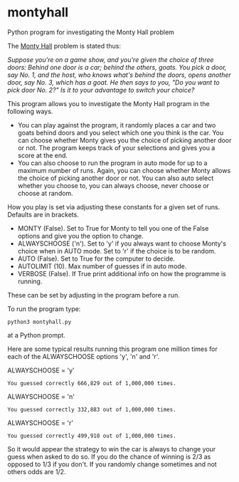 # montyhall
Python program for investigating the Monty Hall problem

The [Monty Hall](https://en.wikipedia.org/wiki/Monty_Hall_problem) problem is stated thus:

_Suppose you're on a game show, and you're given the choice of three doors: Behind one door is a car; behind the others, goats. You pick a door, say No. 1, and the host, who knows what's behind the doors, opens another door, say No. 3, which has a goat. He then says to you, "Do you want to pick door No. 2?" Is it to your advantage to switch your choice?_

This program allows you to investigate the Monty Hall program in the following ways.

- You can play against the program, it randomly places a car and two goats behind doors and you select which one you think is the car. You can choose whether Monty gives you the choice of picking another door or not. The program keeps track of your selections and gives you a score at the end.
- You can also choose to run the program in auto mode for up to a maximum number of runs. Again, you can choose whether Monty allows the choice of picking another door or not. You can also auto select whether you choose to, you can always choose, never choose or choose at random.

How you play is set via adjusting these constants for a given set of runs. Defaults are in brackets.
- MONTY (False). Set to True for Monty to tell you one of the False options and give you the option to change.
- ALWAYSCHOOSE ('n'). Set to 'y' if you always want to choose Monty's choice when in AUTO mode. Set to 'r' if the choice is to be random.
- AUTO (False). Set to True for the computer to decide.
- AUTOLIMIT (10). Max number of guesses if in auto mode.
- VERBOSE (False). If True print additional info on how the programme is running.

These can be set by adjusting in the program before a run.

To run the program type:

`python3 montyhall.py`

at a Python prompt.

Here are some typical results running this program one million times for each of the ALWAYSCHOOSE options 'y', 'n' and 'r'.

ALWAYSCHOOSE = 'y'

`You guessed correctly 666,829 out of 1,000,000 times.`

ALWAYSCHOOSE = 'n'

`You guessed correctly 332,883 out of 1,000,000 times.`

ALWAYSCHOOSE = 'r'

`You guessed correctly 499,910 out of 1,000,000 times.`

So it would appear the strategy to win the car is always to change your guess when asked to do so. If you do the chance of winning is 2/3 as opposed to 1/3 if you don't. If you randomly change sometimes and not others odds are 1/2.